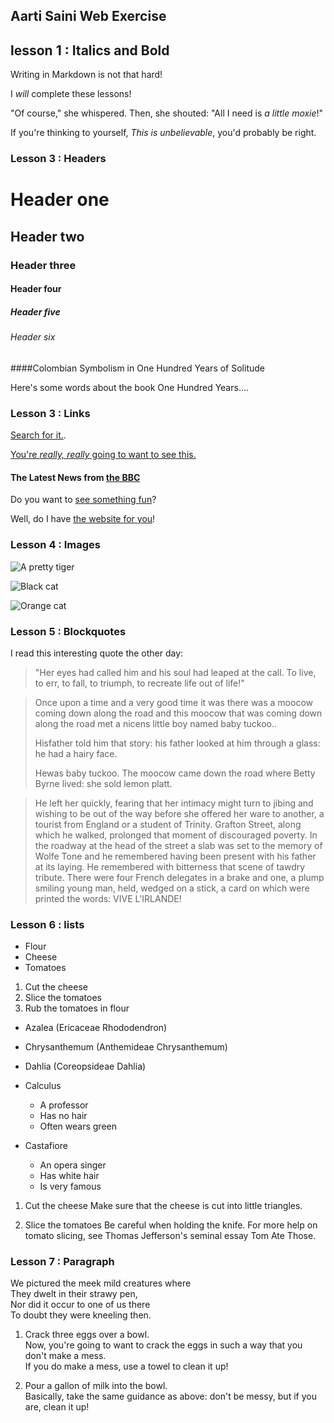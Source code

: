 ## Aarti Saini Web Exercise
## lesson 1 : Italics and Bold
Writing in Markdown is not that hard!

I *will* complete these lessons!

"Of course," she whispered. Then, she shouted: "All I need is *a little moxie*!"

If you're thinking to yourself, *This is unbelievable*, you'd probably be right.

### Lesson 3 : Headers
# Header one
## Header two
### Header three
#### Header four
##### Header five
###### Header six

####Colombian Symbolism in One Hundred Years of Solitude

Here's some words about the book One Hundred Years....

### Lesson 3 : Links
[Search for it.](http://www.google.com).

[You're *really, really* going to want to see this.](www.dailykitten.com)

#### The Latest News from [the BBC](http://www.bbc.com/news)

Do you want to [see something fun][a fun place]?

Well, do I have [the website for you][another fun place]!


[a fun place]: http://www.zombo.com  
[another fun place]: http://www.stumbleupon.com

### Lesson 4 : Images
![A pretty tiger](https://upload.wikimedia.org/wikipedia/commons/5/56/Tiger.50.jpg)

![Black cat][Black]

![Orange cat][Orange]

[Black]: https://upload.wikimedia.org/wikipedia/commons/a/a3/81_INF_DIV_SSI.jpg
[Orange]: https://icons.iconarchive.com/icons/google/noto-emoji-animals-nature/256/22221-cat-icon.png

### Lesson 5 : Blockquotes
I read this interesting quote the other day:

>"Her eyes had called him and his soul had leaped at the call. To live, to err, to fall, to triumph, to recreate life out of life!"

>Once upon a time and a very good time it was there was a moocow coming down along the road and this moocow that was coming down along the road met a nicens little boy named baby tuckoo..
> 
>Hisfather told him that story: his father looked at him through a glass: he had a hairy face.
> 
>Hewas baby tuckoo. The moocow came down the road where Betty Byrne lived: she sold lemon platt.

>He left her quickly, fearing that her intimacy might turn to jibing and wishing to be out of the way before she offered her ware to another, a tourist from England or a student of Trinity. Grafton Street, along which he walked, prolonged that moment of discouraged poverty. In the roadway at the head of the street a slab was set to the memory of Wolfe Tone and he remembered having been present with his father at its laying. He remembered with bitterness that scene of tawdry tribute. There were four French delegates in a brake and one, a plump smiling young man, held, wedged on a stick, a card on which were printed the words: VIVE L'IRLANDE!

### Lesson 6 : lists
* Flour
* Cheese
* Tomatoes

1. Cut the cheese
2. Slice the tomatoes
3. Rub the tomatoes in flour

* Azalea (Ericaceae Rhododendron)
* Chrysanthemum (Anthemideae Chrysanthemum)
* Dahlia (Coreopsideae Dahlia)

* Calculus
  * A professor
  * Has no hair 
  * Often wears green
* Castafiore
  * An opera singer 
  * Has white hair
  * Is very famous
   
1. Cut the cheese
    Make sure that the cheese is cut into little triangles.

2. Slice the tomatoes
    Be careful when holding the knife.
    For more help on tomato slicing, see Thomas Jefferson's seminal essay Tom Ate Those.

  ### Lesson 7 : Paragraph
We pictured the meek mild creatures where  
They dwelt in their strawy pen,  
Nor did it occur to one of us there  
To doubt they were kneeling then.  

1. Crack three eggs over a bowl.  
   Now, you're going to want to crack the eggs in such a way that you don't make a mess.  
   If you do make a mess, use a towel to clean it up!

2. Pour a gallon of milk into the bowl.  
   Basically, take the same guidance as above: don't be messy, but if you are, clean it up!

